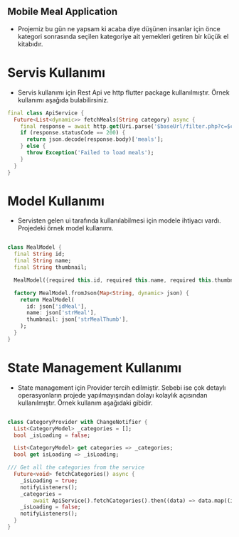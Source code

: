 ## Mobile Meal Application

- Projemiz bu gün ne yapsam ki acaba diye düşünen insanlar için önce kategori sonrasında seçilen kategoriye ait yemekleri getiren bir küçük el kitabıdır.

# Servis Kullanımı

- Servis kullanımı için Rest Api ve http flutter package kullanılmıştır.
  Örnek kullanımı aşağıda bulabilirsiniz.

```dart
final class ApiService {
  Future<List<dynamic>> fetchMeals(String category) async {
    final response = await http.get(Uri.parse('$baseUrl/filter.php?c=$category'));
    if (response.statusCode == 200) {
      return json.decode(response.body)['meals'];
    } else {
      throw Exception('Failed to load meals');
    }
  }
}
```

# Model Kullanımı

- Servisten gelen ui tarafında kullanılabilmesi için modele ihtiyacı vardı.
  Projedeki örnek model kullanımı.

```dart

class MealModel {
  final String id;
  final String name;
  final String thumbnail;

  MealModel({required this.id, required this.name, required this.thumbnail});

  factory MealModel.fromJson(Map<String, dynamic> json) {
    return MealModel(
      id: json['idMeal'],
      name: json['strMeal'],
      thumbnail: json['strMealThumb'],
    );
  }
}

```

# State Management Kullanımı

- State management için Provider tercih edilmiştir. Sebebi ise çok detaylı operasyonların projede yapılmayışından dolayı kolaylık açısından kullanılmıştır.
  Örnek kullanım aşağıdaki gibidir.

```dart

class CategoryProvider with ChangeNotifier {
  List<CategoryModel> _categories = [];
  bool _isLoading = false;

  List<CategoryModel> get categories => _categories;
  bool get isLoading => _isLoading;

/// Get all the categories from the service
  Future<void> fetchCategories() async {
    _isLoading = true;
    notifyListeners();
    _categories =
        await ApiService().fetchCategories().then((data) => data.map((item) => CategoryModel.fromJson(item)).toList());
    _isLoading = false;
    notifyListeners();
  }
}


```
